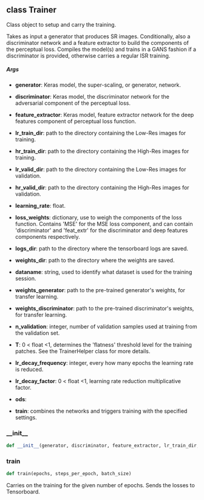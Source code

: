 ## class Trainer
Class object to setup and carry the training.

Takes as input a generator that produces SR images. Conditionally, also a discriminator network and a feature extractor to build the components of the perceptual loss. Compiles the model(s) and trains in a GANS fashion if a discriminator is provided, otherwise carries a regular ISR training.
##### Args
* **generator**: Keras model, the super-scaling, or generator, network.

* **discriminator**: Keras model, the discriminator network for the adversarial
    component of the perceptual loss.

* **feature_extractor**: Keras model, feature extractor network for the deep features
    component of perceptual loss function.

* **lr_train_dir**: path to the directory containing the Low-Res images for training.

* **hr_train_dir**: path to the directory containing the High-Res images for training.

* **lr_valid_dir**: path to the directory containing the Low-Res images for validation.

* **hr_valid_dir**: path to the directory containing the High-Res images for validation.

* **learning_rate**: float.

* **loss_weights**: dictionary, use to weigh the components of the loss function.
    Contains 'MSE' for the MSE loss component, and can contain 'discriminator' and 'feat_extr'
    for the discriminator and deep features components respectively.

* **logs_dir**: path to the directory where the tensorboard logs are saved.

* **weights_dir**: path to the directory where the weights are saved.

* **dataname**: string, used to identify what dataset is used for the training session.

* **weights_generator**: path to the pre-trained generator's weights, for transfer learning.

* **weights_discriminator**: path to the pre-trained discriminator's weights, for transfer learning.

* **n_validation**: integer, number of validation samples used at training from the validation set.

* **T**: 0 < float <1, determines the 'flatness' threshold level for the training patches.
    See the TrainerHelper class for more details.

* **lr_decay_frequency**: integer, every how many epochs the learning rate is reduced.

* **lr_decay_factor**: 0 < float <1, learning rate reduction multiplicative factor.

* **ods**: 

* **train**: combines the networks and triggers training with the specified settings.

### \_\_init\_\_
```python
def __init__(generator, discriminator, feature_extractor, lr_train_dir, hr_train_dir, lr_valid_dir, hr_valid_dir, learning_rate, loss_weights, logs_dir, weights_dir, dataname, weights_generator, weights_discriminator, n_validation, T, lr_decay_frequency, lr_decay_factor)
```

### train
```python
def train(epochs, steps_per_epoch, batch_size)
```
Carries on the training for the given number of epochs. Sends the losses to Tensorboard.



